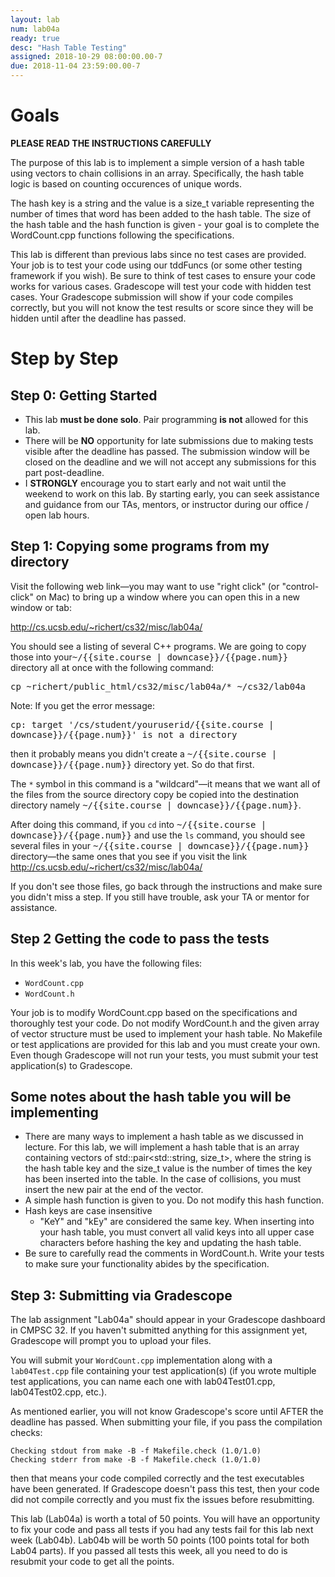 ```yaml
---
layout: lab
num: lab04a
ready: true
desc: "Hash Table Testing"
assigned: 2018-10-29 08:00:00.00-7
due: 2018-11-04 23:59:00.00-7
---
```


# Goals

<b>PLEASE READ THE INSTRUCTIONS CAREFULLY</b>

The purpose of this lab is to implement a simple version of a hash table using vectors to chain collisions in an array. Specifically, the hash table logic is based on counting occurences of unique words.

The hash key is a string and the value is a size_t variable representing the number of times that word has been added to the hash table. The size of the hash table and the hash function is given - your goal is to complete the WordCount.cpp functions following the specifications.

This lab is different than previous labs since no test cases are provided. Your job is to test your code using our tddFuncs (or some other testing framework if you wish). Be sure to think of test cases to ensure your code works for various cases. Gradescope will test your code with hidden test cases. Your Gradescope submission will show if your code compiles correctly, but you will not know the test results or score since they will be hidden until after the deadline has passed.

# Step by Step 

## Step 0: Getting Started

* This lab <b>must be done solo</b>. Pair programming <b>is not</b> allowed for this lab.
* There will be <b>NO</b> opportunity for late submissions due to making tests visible after the deadline has passed. The submission window will be closed on the deadline and we will not accept any submissions for this part post-deadline.
* I <b>STRONGLY</b> encourage you to start early and not wait until the weekend to work on this lab. By starting early, you can seek assistance and guidance from our TAs, mentors, or instructor during our office / open lab hours.

## Step 1: Copying some programs from my directory 

Visit the following web link—you may want to use "right click" (or "control-click" on Mac) to bring up a window where you can open this in a new window or tab:

<http://cs.ucsb.edu/~richert/cs32/misc/lab04a/>

You should see a listing of several C++ programs. We are going to copy those into your<tt>~/{{site.course | downcase}}/{{page.num}}</tt> directory all at once with the following command:

<div>
<tt>cp ~richert/public_html/cs32/misc/lab04a/* ~/cs32/lab04a</tt>
</div>

Note: If you get the error message:

<div>
<tt>cp: target '/cs/student/youruserid/{{site.course | downcase}}/{{page.num}}' is not a directory</tt>
</div>

then it probably means you didn't create a <tt>~/{{site.course | downcase}}/{{page.num}}</tt> directory yet. So do that first.

The `*` symbol in this command is a "wildcard"—it means that we want all of the files from the source directory copy be copied into the destination directory namely <tt>~/{{site.course | downcase}}/{{page.num}}</tt>.

After doing this command, if you `cd` into <tt>~/{{site.course | downcase}}/{{page.num}}</tt> and use the `ls` command, you should see several files in your <tt>~/{{site.course | downcase}}/{{page.num}}</tt> directory&mdash;the same ones that you see if you visit the link <http://cs.ucsb.edu/~richert/cs32/misc/lab04a/>

If you don't see those files, go back through the instructions and make sure you didn't miss a step. If you still have trouble, ask your TA or mentor for assistance.

## Step 2 Getting the code to pass the tests

In this week's lab, you have the following files:

* `WordCount.cpp`
* `WordCount.h`

Your job is to modify WordCount.cpp based on the specifications and thoroughly test your code. Do not modify WordCount.h and the given array of vector structure must be used to implement your hash table. No Makefile or test applications are provided for this lab and you must create your own. Even though Gradescope will not run your tests, you must submit your test application(s) to Gradescope.

## Some notes about the hash table you will be implementing

* There are many ways to implement a hash table as we discussed in lecture. For this lab, we will implement a hash table that is an array containing vectors of std::pair<std::string, size_t>, where the string is the hash table key and the size_t value is the number of times the key has been inserted into the table. In the case of collisions, you must insert the new pair at the end of the vector.
* A simple hash function is given to you. Do not modify this hash function.
* Hash keys are case insensitive
	* "KeY" and "kEy" are considered the same key. When inserting into your hash table, you must convert all valid keys into all upper case characters before hashing the key and updating the hash table.
* Be sure to carefully read the comments in WordCount.h. Write your tests to make sure your functionality abides by the specification.

## Step 3: Submitting via Gradescope

The lab assignment "Lab04a" should appear in your Gradescope dashboard in CMPSC 32. If you haven't submitted anything for this assignment yet, Gradescope will prompt you to upload your files.

You will submit your `WordCount.cpp` implementation along with a `lab04Test.cpp` file containing your test application(s) (if you wrote multiple test applications, you can name each one with lab04Test01.cpp, lab04Test02.cpp, etc.). 

As mentioned earlier, you will not know Gradescope's score until AFTER the deadline has passed. When submitting your file, if you pass the compilation checks:

```
Checking stdout from make -B -f Makefile.check (1.0/1.0)
Checking stderr from make -B -f Makefile.check (1.0/1.0)
```

then that means your code compiled correctly and the test executables have been generated. If Gradescope doesn't pass this test, then your code did not compile correctly and you must fix the issues before resubmitting.

This lab (Lab04a) is worth a total of 50 points. You will have an opportunity to fix your code and pass all tests if you had any tests fail for this lab next week (Lab04b). Lab04b will be worth 50 points (100 points total for both Lab04 parts). If you passed all tests this week, all you need to do is resubmit your code to get all the points.

